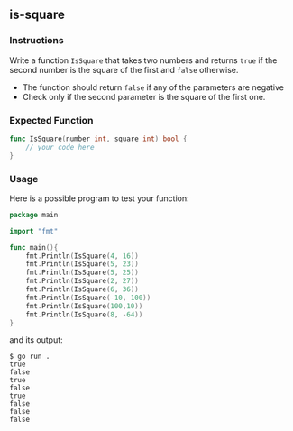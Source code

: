 ## is-square

### Instructions

Write a function `IsSquare` that takes two numbers and returns `true` if the second number is the square of the first and `false` otherwise.
- The function should return `false` if any of the parameters are negative
- Check only if the second parameter is the square of the first one.

### Expected Function
```go
func IsSquare(number int, square int) bool {
    // your code here
}
```

### Usage

Here is a possible program to test your function:

``` go
package main

import "fmt"

func main(){
    fmt.Println(IsSquare(4, 16))
    fmt.Println(IsSquare(5, 23))
    fmt.Println(IsSquare(5, 25))
    fmt.Println(IsSquare(2, 27))
    fmt.Println(IsSquare(6, 36))
    fmt.Println(IsSquare(-10, 100))
    fmt.Println(IsSquare(100,10))
    fmt.Println(IsSquare(8, -64))
}
```

and its output:

```console
$ go run . 
true
false
true
false
true
false
false
false
```

